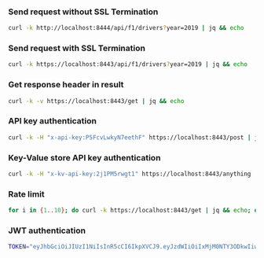 ### Send request without SSL Termination
```bash
curl -k http://localhost:8444/api/f1/drivers?year=2019 | jq && echo
```

### Send request with SSL Termination
```bash
curl -k https://localhost:8443/api/f1/drivers?year=2019 | jq && echo
```

### Get response header in result
```bash
curl -k -v https://localhost:8443/get | jq && echo
```

### API key authentication
```bash
curl -k -H "x-api-key:P5FcvLwkyN7eethF" https://localhost:8443/post | jq && echo
```

### Key-Value store API key authentication
```bash
curl -k -H "x-kv-api-key:2j1PM5rwgt1" https://localhost:8443/anything | jq && echo
```

### Rate limit
```bash
for i in {1..10}; do curl -k https://localhost:8443/get | jq && echo; done
```

### JWT authentication
```bash
TOKEN="eyJhbGciOiJIUzI1NiIsInR5cCI6IkpXVCJ9.eyJzdWIiOiIxMjM0NTY3ODkwIiwibmFtZSI6IkpvaG4gRG9lIiwiaWF0IjoxNTE2MjM5MDIyLCJ1aWQiOjIyMn0.L7cAao32jKJGKEgdWyfKzDn6FC-3baJv6Rl1E6lGwY0" ; curl -k -H "Authorization: Bearer $TOKEN" https://localhost:8443/drivers | jq && echo
```
